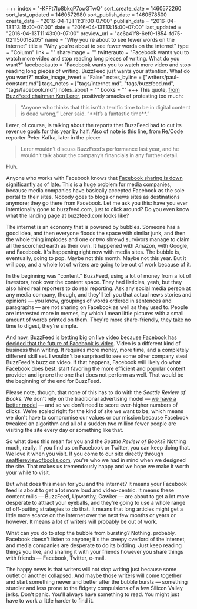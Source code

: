 +++
index = "-KFFt7Ip8bkqP7ow3TwQ"
sort_create_date = 1460572260
sort_last_updated = 1460572980
sort_publish_date = 1460578500
create_date = "2016-04-13T11:31:00-07:00"
publish_date = "2016-04-13T13:15:00-07:00"
date = "2016-04-13T13:15:00-07:00"
last_updated = "2016-04-13T11:43:00-07:00"
preview_url = "ac6a41f8-6ef0-1854-fd75-021150018205"
name = "Why you're about to see fewer words on the internet"
title = "Why you're about to see fewer words on the internet"
type = "Column"
link = ""
shareimage = ""
twitterauto = "Facebook wants you to watch more video and stop reading long pieces of writing. What do you want?"
facebookauto = "Facebook wants you to watch more video and stop reading long pieces of writing. BuzzFeed just wants your attention. What do you want?"
make_image_tweet = "False"
notes_byline = ["writers/paul-constant.md"]
tags_notes = ["tags/internet.md", "tags/buzzfeed.md", "tags/facebook.md"]
notes_about = ""
books = ""
+++
This quote, [from BuzzFeed chairman Ken Lerer](http://recode.net/2016/04/12/buzzfeed-revenue-advertising-2016-facebook/), positively smacks of protesting too much:

<blockquote>“Anyone who thinks that this isn’t a terrific time to be in digital content is dead wrong,” Lerer said. “**It’s a fantastic time**.”</blockquote>

Lerer, of course, is talking about the reports that BuzzFeed had to cut its revenue goals for this year by half. Also of note is this line, from Re/Code reporter Peter Kafka, later in the piece:

<blockquote>Lerer wouldn’t discuss BuzzFeed’s performance last year, and he wouldn’t talk about the company’s financials in any further detail.</blockquote>

Huh.

Anyone who works with Facebook knows that [Facebook sharing is down significantly](http://www.techinsider.io/facebook-sees-personal-sharing-decline-2016-4) as of late. This is a huge problem for media companies, because media companies have basically accepted Facebook as the sole portal to their sites. Nobody goes to blogs or news sites as destinations anymore; they go there from Facebook. Let me ask you this: have you ever intentionally gone to buzzfeed.com, just to click around? Do you even know what the landing page at buzzfeed.com looks like?

The internet is an economy that is powered by bubbles. Someone has a good idea, and then everyone floods the space with similar junk, and then the whole thing implodes and one or two shrewd survivors manage to claim all the scorched earth as their own. It happened with Amazon, with Google, and Facebook. It's happening right now with media sites. The bubble is, eventually, going to pop. Maybe not this month. Maybe not this year. But it will pop, and a whole lot of writers are going to be out of work because of it.

In the beginning was "content." BuzzFeed, using a lot of money from a lot of investors, took over the content space. They had listicles, yeah, but they also hired real reporters to do real reporting. Ask any social media person at any media company, though, and they'll tell you that actual news stories and opinions — you know, groupings of words ordered in sentences and paragraphs — are not sharing on Facebook as well as they used to. People are interested more in memes, by which I mean little pictures with a small amount of words printed on them. They're more share-friendly, they take no time to digest, they're simple. 

And now, BuzzFeed is betting big on live video because [Facebook has decided that the future of Facebook is video](http://www.wired.com/2016/04/mark-zuckerberg-giving-away-facebooks-tech-free/). Video is a different kind of business than writing. It requires more money, more time, and a completely different skill set. I wouldn't be surprised to see some other company steal BuzzFeed's buzz on video. If that happens, Facebook will likely do what Facebook does best: start favoring the more efficient and popular content provider and ignore the one that does not perform as well. That would be the beginning of the end for BuzzFeed.

Please note, though, that none of this has to do with the *Seattle Review of Books*. We don't rely on the traditional advertising model — [we have a better model](http://seattlereviewofbooks.com/notes/2015/08/05/help-us-make-internet-advertisements-100-percent-less-terrible/) — and so we don't need to score ever-higher numbers of clicks. We're scaled right for the kind of site we want to be, which means we don't have to compromise our values or our mission because Facebook tweaked an algorithm and all of a sudden two million fewer people are visiting the site every day or something like that. 

So what does this mean for you and the *Seattle Review of Books*? Nothing much, really. If you find us on Facebook or Twitter, you can keep doing that. We love it when you visit. If you come to our site directly through [seattlereviewofbooks.com](http://seattlereviewofbooks.com/), you're who we had in mind when we designed the site. That makes us tremendously happy and we hope we make it worth your while to visit.

But what does this mean for you and the internet? It means your Facebook feed is about to get a lot more loud and video-centric. It means these content mills — BuzzFeed, Upworthy, Gawker — are about to get a lot more desperate to attract your eyeballs, and they're going to use a whole range of off-putting strategies to do that. It means that long articles might get a little more scarce on the internet over the next few months or years or however. It means a lot of writers will probably be out of work.

What can you do to stop the bubble from bursting? Nothing, probably. Facebook doesn't listen to anyone; it's the creepy overlord of the internet, and media companies are desperate to do its bidding. Just keep reading things you like, and sharing it with your friends however you share things with friends — Facebook, Twitter, e-mail. 

The happy news is that writers will not stop writing just because some outlet or another collapsed. And maybe those writers will come together and start something newer and better after the bubble bursts — something sturdier and less prone to the fidgety compulsions of a few Silicon Valley jerks. Don't panic. You'll always have something to read. You might just have to work a little harder to find it.